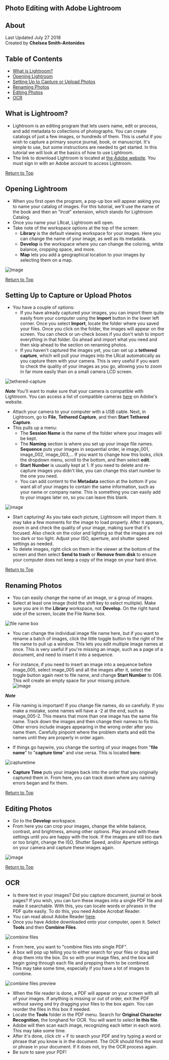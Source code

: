 ## Photo Editing with Adobe Lightroom

## About
Last Updated July 27 2018   
Created by **Chelsea Smith-Antonides**

## Table of Contents
* [What is Lightroom?](#what-is-lightroom?)
* [Opening Lightroom](#opening-lightroom)
* [Setting Up to Capture or Upload Photos](#setting-up-to-capture-or-upload-photos)
* [Renaming Photos](#renaming-photos)
* [Editing Photos](#editing-photos)
* [OCR](#OCR)


## What is Lightroom?

* Lightroom is an editing program that lets users name, edit or process, and add metadata to collections of photographs. You can create catalogs of just a few images, or hundreds of them. This is useful if you wish to capture a primary source journal, book, or manuscript. It's simple to use, but some instructions are needed to get started. In this tutorial we will look at the basics of how to use Lightroom. 
* The link to download Lightroom is located at [the Adobe website](https://helpx.adobe.com/download-install/kb/lightroom-downloads.html). You must sign in with an Adobe account to access Lightroom.

[Return to Top](#about)


## Opening Lightroom

* When you first open the program, a pop-up box will appear asking you to name your catalog of images. For this tutorial, we'll use the name of the book and then an "_lrcat_" extension, which stands for Lightroom Catalog. 
* Once you name your LRcat, Lightroom will open. 
* Take note of the workspace options at the top of the screen:
  - **Library** is the default viewing workspace for your images. Here you can change the name of your image, as well as its metadata.
  - **Develop** is the workspace where you can change the coloring, white balance, cropping space, and more.
  - **Map** lets you add a geographical location to your images by selecting them on a map. 

![Image](/IMAGES/lightroom012.png)

[Return to Top](#about)


## Setting Up to Capture or Upload Photos

* You have a couple of options: 
  - If you have already captured your images, you can import them quite easily from your computer using the **Import** button in the lower left corner. Once you select **Import**, locate the folder where you saved your files. Once you click on the folder, the images will appear on the screen. You can check or un-check boxes if you don't wish to import everything in that folder. Go ahead and import what you need and then skip ahead to the section on renaming photos.
  - If you haven't captured the images yet, you can set up a **tethered capture**, which will pull your images into the LRcat automatically as you capture them with your camera. This is very useful if you want to check the quality of your images as you go, allowing you to zoom in far more easily than on a small camera LCD screen. 
  
![tethered-capture](/IMAGES/lightroom020.png) 
  

***Note*** You'll want to make sure that your camera is compatible with Lightroom. You can access a list of compatible cameras [here](https://helpx.adobe.com/lightroom/kb/tethered-camera-support.html) on Adobe's website.

* Attach your camera to your computer with a USB cable. Next, in Lightroom, go to **File**, **Tethered Capture**, and then **Start Tethered Capture**. 
* This pulls up a menu: 
  - The **Session Name** is the name of the folder where your images will be kept. 
  - The **Naming** section is where you set up your image file names. **Sequence** puts your images in sequential order, ie image_001, image_002, image_003,... If you want to change how this looks, click the dropdown menu, scroll to the bottom, and then select **edit**.
  - **Start Number** is usually kept at 1. If you need to delete and re-capture images you didn't like, you can change this start number to the one you need. 
  - You can add content to the **Metadata** section at the bottom if you want all of your images to contain the same information, such as your name or company name. This is something you can easily add to your images later on, so you can leave this blank. 

![image]()

* Start capturing! As you take each picture, Lightroom will import them. It may take a few moments for the image to load properly. After it appears, zoom in and check the quality of your image, making sure that it's focused. Also check on the color and lighting so that the images are not too dark or too light. Adjust your ISO, aperture, and shutter speed settings as needed.
* To delete images, right click on them in the viewer at the bottom of the screen and then select **Send to trash** or **Remove from disk** to ensure your computer does not keep a copy of the image on your hard drive.

[Return to Top](#about)

  
## Renaming Photos

* You can easily change the name of an image, or a group of images. 
* Select at least one image (hold the shift key to select multiple). Make sure you are in the **Library** workspace, not **Develop**. On the right hand side of the screen, locate the File Name box.

![file name box](/IMAGES/lightroom010.png)

* You can change the individual image file name here, but if you want to rename a batch of images, click the little toggle button to the right of the file name to pull up a window. This lets you edit multiple image names at once. This is very useful if you're missing an image, such as a page of a document, and need to insert it into a sequence. 

* For instance, if you need to insert an image into a sequence before image_005, select image_005 and all the images after it, select the toggle button again next to file name, and change **Start Number** to 006. This will create an empty space for your missing picture.  
![image]()

***Note*** 
* File naming is important! If you change file names, do so carefully. If you make a mistake, some names will have a -2 at the end, such as image_005-2. This means that more than one image has the same file name. Track down the images and then change their names to fix this. Other errors include images appearing in the wrong order after you name them. Carefully pinpoint where the problem starts and edit the names until they are properly in order again. 

* If things go haywire, you change the sorting of your images from "**file name**" to "**capture time**" and vise versa. This is located **here**: 
 
![capturetime](/IMAGES/lightroom009.png)

* **Capture Time** puts your images back into the order that you originally captured them in. From here, you can track down where any naming errors began and fix them. 

[Return to Top](#about)

## Editing Photos

* Go to the **Develop** workspace. 
* From here you can crop your images, change the white balance, contrast, and brightness, among other options. Play around with these settings until you are happy with the look. If the images are still too dark or too bright, change the ISO, Shutter Speed, and/or Aperture settings on your camera and capture these images again. 

![image](/IMAGES/lightroom011.png)

[Return to Top](#about)

## OCR

* Is there text in your images? Did you capture document, journal or book pages? If you wish, you can turn these images into a single PDF file and make it searchable. With this, you can locate words or phrases in the PDF quite easily. To do this, you need Adobe Acrobat Reader.
* You can read about Adobe Reader [here](https://www.adobe.com/accessibility/products/reader.html). 
* Once you have Adobe downloaded onto your computer, open it. Select **Tools** and then **Combine Files**. 

![combine files]()

* From here, you want to "combine files into single PDF". 
* A box will pop up telling you to either search for your files or drag and drop them into the box. Do so with your image files, and the box will begin going through each file and prepping them to be combined. 
* This may take some time, especially if you have a lot of images to combine.

![combine files preview]()

* When the file reader is done, a PDF will appear on your screen with all of your images. If anything is missing or out of order, exit the PDF without saving and try dragging your files to the box again. You can reorder the files in this box if needed.
* Locate the **Tools** folder in the PDF menu. Search for **Original Character Recognition**, the longhand for OCR. You will want to select **In this file**. 
* Adobe will then scan each image, recognizing each letter in each word. This may take some time.
* After it's done, click ctr + F to search your PDF and try typing a word or phrase that you know is in the document. The OCR should find the word or phrase in your document. If it does not, try the OCR process again. 
* Be sure to save your PDF! 
